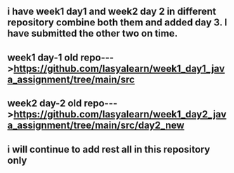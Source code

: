 ## i have week1 day1 and week2 day 2  in different repository combine both them and added day 3. I have submitted the other two on time.
## week1 day-1 old repo--->https://github.com/lasyalearn/week1_day1_java_assignment/tree/main/src
## week2 day-2 old repo--->https://github.com/lasyalearn/week1_day2_java_assignment/tree/main/src/day2_new
## i will continue to add rest all in this repository only
